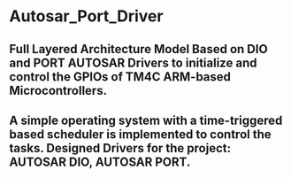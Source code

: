 # Autosar_Port_Driver
## Full Layered Architecture Model Based on DIO and PORT AUTOSAR Drivers to initialize and control the GPIOs of TM4C ARM-based Microcontrollers. 
## A simple operating system with a time-triggered based scheduler is implemented to control the tasks. Designed Drivers for the project: AUTOSAR DIO, AUTOSAR PORT.
